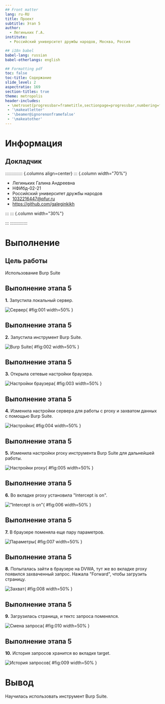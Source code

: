 ```yaml
---
## Front matter
lang: ru-RU
title: Проект
subtitle: Этап 5
author:
  - Легиньких Г.А.
institute:
  - Российский университет дружбы народов, Москва, Россия

## i18n babel
babel-lang: russian
babel-otherlangs: english

## Formatting pdf
toc: false
toc-title: Содержание
slide_level: 2
aspectratio: 169
section-titles: true
theme: metropolis
header-includes:
 - \metroset{progressbar=frametitle,sectionpage=progressbar,numbering=fraction}
 - '\makeatletter'
 - '\beamer@ignorenonframefalse'
 - '\makeatother'
---
```


# Информация

## Докладчик

:::::::::::::: {.columns align=center}
::: {.column width="70%"}

  * Легиньких Галина Андреевна
  * НФИбд-02-21
  * Российский университет дружбы народов
  * [1032216447@pfur.ru](mailto:1032216447@pfur.ru)
  * <https://github.com/galeginkikh>

:::
::: {.column width="30%"}

:::
::::::::::::::

# Выполнение

## Цель работы

Использование Burp Suite

## Выполнение этапа 5

**1.** Запустила локальный сервер. 

![Сервер](image/1.png){ #fig:001 width=50% }

## Выполнение этапа 5

**2.** Запустила инструмент Burp Suite. 

![Burp Suite](image/2.png){ #fig:002 width=50% }

## Выполнение этапа 5

**3.** Открыла сетевые настройки браузера. 

![Настройки браузера](image/3.png){ #fig:003 width=50% }

## Выполнение этапа 5

**4.** Изменила настройки сервера для работы с proxy и захватом данных с помощью Burp Suite. 

![Настройки](image/4.png){ #fig:004 width=50% }

## Выполнение этапа 5

**5.** Изменила настройки proxy инструмента Burp Suite для дальнейшей работы. 

![Настройки proxy](image/5.png){ #fig:005 width=50% }

## Выполнение этапа 5

**6.** Во вкладке proxy установила "Intercept is on". 

!["Intercept is on"](image/6.png){ #fig:006 width=50% }

## Выполнение этапа 5

**7.** В браузере поменяла еще пару параметров. 

![Параметры](image/7.png){ #fig:007 width=50% }

## Выполнение этапа 5

**8.** Попыталась зайти в браузере на DVWA, тут же во вкладке proxy появился захваченный запрос. Нажала "Forward", чтобы загрузить страницу. 

![Захват](image/8.png){ #fig:008 width=50% }

## Выполнение этапа 5

**9.** Загрузилась страница, и тектс запроса поменялся. 

![Смена запроса](image/10.png){ #fig:010 width=50% }

## Выполнение этапа 5

**10.** История запросов хранится во вкладке target. 

![История запросов](image/9.png){ #fig:009 width=50% }

# Вывод

Научилась использовать инструмент Burp Suite.
